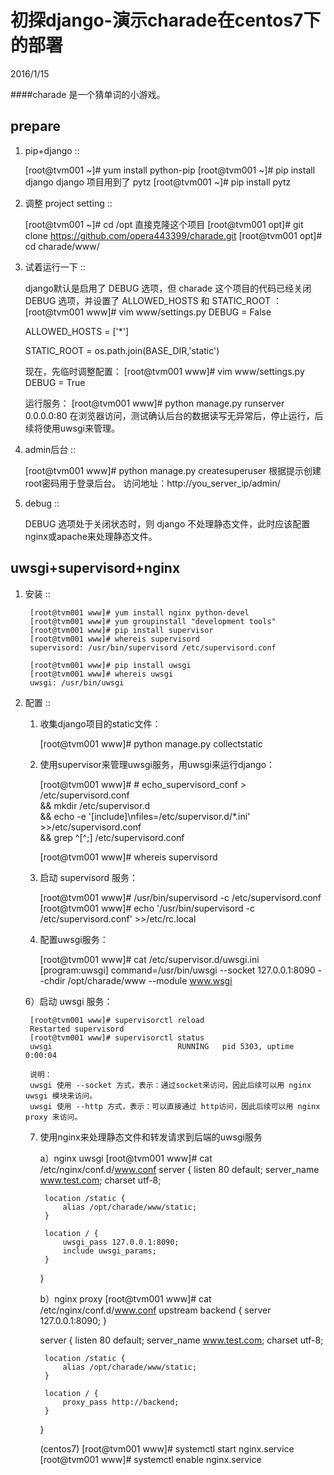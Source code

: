 初探django-演示charade在centos7下的部署
=======================================
2016/1/15

####charade 是一个猜单词的小游戏。

prepare
-------
1. pip+django ::

    [root@tvm001 ~]# yum install python-pip
    [root@tvm001 ~]# pip install django
    django 项目用到了 pytz
    [root@tvm001 ~]# pip install pytz

2. 调整 project setting ::

    [root@tvm001 ~]# cd /opt
    直接克隆这个项目 
    [root@tvm001 opt]# git clone https://github.com/opera443399/charade.git
    [root@tvm001 opt]# cd charade/www/

6. 试着运行一下 ::

    django默认是启用了 DEBUG 选项，但 charade 这个项目的代码已经关闭 DEBUG 选项，并设置了 ALLOWED_HOSTS 和 STATIC_ROOT ：
    [root@tvm001 www]# vim www/settings.py
    DEBUG = False
    
    ALLOWED_HOSTS = ['*']
    
    STATIC_ROOT = os.path.join(BASE_DIR,'static')
    
    现在，先临时调整配置：
    [root@tvm001 www]# vim www/settings.py 
    DEBUG = True
    
    运行服务：
    [root@tvm001 www]# python manage.py runserver 0.0.0.0:80
    在浏览器访问，测试确认后台的数据读写无异常后，停止运行，后续将使用uwsgi来管理。
    

7. admin后台 ::

    [root@tvm001 www]# python manage.py createsuperuser
    根据提示创建root密码用于登录后台。
    访问地址：http://you_server_ip/admin/

8. debug ::

    DEBUG 选项处于关闭状态时，则 django 不处理静态文件，此时应该配置nginx或apache来处理静态文件。
    
    
uwsgi+supervisord+nginx
----------------------
1. 安装 ::

        [root@tvm001 www]# yum install nginx python-devel
        [root@tvm001 www]# yum groupinstall "development tools"
        [root@tvm001 www]# pip install supervisor
        [root@tvm001 www]# whereis supervisord
        supervisord: /usr/bin/supervisord /etc/supervisord.conf
        
        [root@tvm001 www]# pip install uwsgi
        [root@tvm001 www]# whereis uwsgi
        uwsgi: /usr/bin/uwsgi    

2. 配置 ::

    1) 收集django项目的static文件：
    
        [root@tvm001 www]# python manage.py collectstatic
    
    2) 使用supervisor来管理uwsgi服务，用uwsgi来运行django：
    
        [root@tvm001 www]# # echo_supervisord_conf > /etc/supervisord.conf \
        && mkdir /etc/supervisor.d \
        && echo -e '[include]\nfiles=/etc/supervisor.d/*.ini' >>/etc/supervisord.conf \
        && grep ^[^\;] /etc/supervisord.conf
        
        [root@tvm001 www]# whereis supervisord
    
    4) 启动 supervisord 服务：
    
        [root@tvm001 www]# /usr/bin/supervisord -c /etc/supervisord.conf
        [root@tvm001 www]# echo '/usr/bin/supervisord -c /etc/supervisord.conf' >>/etc/rc.local
    
    5) 配置uwsgi服务：
    
        [root@tvm001 www]# cat /etc/supervisor.d/uwsgi.ini
        [program:uwsgi]
        command=/usr/bin/uwsgi --socket 127.0.0.1:8090 --chdir /opt/charade/www --module www.wsgi
        
    6）启动 uwsgi 服务：
    
        [root@tvm001 www]# supervisorctl reload
        Restarted supervisord
        [root@tvm001 www]# supervisorctl status
        uwsgi                            RUNNING   pid 5303, uptime 0:00:04
    
        说明：
        uwsgi 使用 --socket 方式，表示：通过socket来访问，因此后续可以用 nginx uwsgi 模块来访问。
        uwsgi 使用 --http 方式，表示：可以直接通过 http访问，因此后续可以用 nginx proxy 来访问。
    
    
    7) 使用nginx来处理静态文件和转发请求到后端的uwsgi服务
    
        a）nginx uwsgi
        [root@tvm001 www]# cat /etc/nginx/conf.d/www.conf 
        server {
            listen 80 default;
            server_name www.test.com;
            charset utf-8;
        
            location /static {
                alias /opt/charade/www/static;
            }
        
            location / {
                uwsgi_pass 127.0.0.1:8090;
                include uwsgi_params;
            }
        }
        
        b）nginx proxy
        [root@tvm001 www]# cat /etc/nginx/conf.d/www.conf 
        upstream backend {
            server 127.0.0.1:8090;
        }
        
        server {
            listen 80 default;
            server_name www.test.com;
            charset utf-8;
            
            location /static {
                alias /opt/charade/www/static;
            }
        
            location / {
                proxy_pass http://backend;
            }
        }
        
        (centos7)
        [root@tvm001 www]# systemctl start nginx.service
        [root@tvm001 www]# systemctl enable nginx.service
